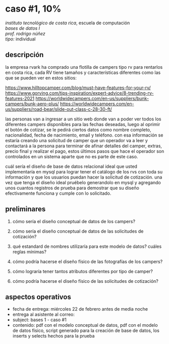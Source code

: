 # caso #1, 10%

*instituto tecnológico de costa rica*, escuela de computación  
*bases de datos I*  
_prof. rodrigo núñez_  
*tipo:* individual  

## descripción
la empresa rvark ha comprado una flotilla de campers tipo rv para rentarlos en costa rica, cada RV tiene tamaños y características diferentes como las que se pueden ver en estos sitios:

https://www.hilltopcamper.com/blog/must-have-features-for-your-rv/
https://www.gorving.com/tips-inspiration/expert-advice/8-trending-rv-features-2021
https://worldwidecampers.com/en-us/suppliers/bunk-campers/bunk-aero-plus/
https://worldwidecampers.com/en-us/suppliers/road-bear/slide-out-class-c-28-30-ft/

las personas van a ingresar a un sitio web donde van a poder ver todos los diferentes campers disponibles para las fechas deseadas, luego al oprimir el botón de cotizar, se le pedirá ciertos datos como nombre completo, nacionalidad, fecha de nacimiento, email y teléfono. con esa información se estaría creando una solicitud de camper que un operador va a leer y contactará a la persona para terminar de afinar detalles del camper, extras, precio final y realizar el pago, estos últimos pasos que hace el operador son controlados en un sistema aparte que no es parte de este caso.

cuál sería el diseño de base de datos relacional ideal que usted implementaría en mysql para lograr tener el catálogo de los rvs con toda su información y que los usuarios puedan hacer la solicitud de cotización. una vez que tenga el diseño ideal pruébelo generandolo en mysql y agregando unos cuantos registros de prueba para demostrar que su diseño efectivamente funciona y cumple con lo solicitado. 

## preliminares

1. cómo sería el diseño conceptual de datos de los campers?

2. cómo sería el diseño conceptual de datos de las solicitudes de cotización?

3. qué estandard de nombres utilizaría para este modelo de datos? cuáles reglas mínimas?

4. cómo podría hacerse el diseño físico de las fotografías de los campers?

5. cómo lograría tener tantos atributos diferentes por tipo de camper?

6. cómo podría hacerse el diseño físico de las solicitudes de cotización?

## aspectos operativos
- fecha de entrega: miércoles 22 de febrero antes de media noche
- entrega al asistente al correo: 
- subject: bases 1 - caso #1
- contenido: pdf con el modelo conceptual de datos, pdf con el modelo de datos físico, script generado para la creación de base de datos, los inserts y selects hechos para la prueba


